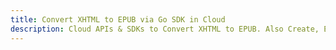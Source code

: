 ---title: Convert XHTML to EPUB via Go SDK in Clouddescription: Cloud APIs & SDKs to Convert XHTML to EPUB. Also Create, Edit & Render Microsoft Word & OpenOffice documents in the Cloud.---